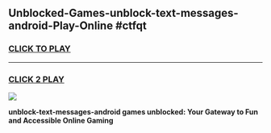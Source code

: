 
## Unblocked-Games-unblock-text-messages-android-Play-Online #ctfqt
<h3>
<a href="https://news.freeplayer.one?title=unblock-text-messages-android&ref=3">CLICK TO PLAY</a></h3>
<hr>

<h3>
<a href="https://news.freeplayer.one?title=unblock-text-messages-android&ref=3">CLICK 2 PLAY</a>
  
</h3>

<a href="https://news.freeplayer.one?title=unblock-text-messages-android&ref=3"><img src="https://clearcache.store/games.png"></a>


**unblock-text-messages-android games unblocked: Your Gateway to Fun and Accessible Online Gaming**
